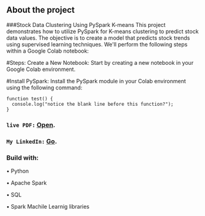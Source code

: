 ## About the project

###Stock Data Clustering Using PySpark K-means
This project demonstrates how to utilize PySpark for K-means clustering to predict stock data values. The objective is to create a model that predicts stock trends using supervised learning techniques. We'll perform the following steps within a Google Colab notebook:

#Steps:
Create a New Notebook:
Start by creating a new notebook in your Google Colab environment.

#Install PySpark:
Install the PySpark module in your Colab environment using the following command:

```
function test() {
  console.log("notice the blank line before this function?");
}
```

### `live PDF:` [Open](https://github.com/kaiodeodato/Unsupervised_learning45/blob/main/M5_U7_kaio_deodato.pdf).
### `My LinkedIn:` [Go](https://www.linkedin.com/in/kaio-viana-6ab42016b/).

### Build with:

 • Python
 
 • Apache Spark
 
 • SQL

 • Spark Machile Learnig libraries

 
